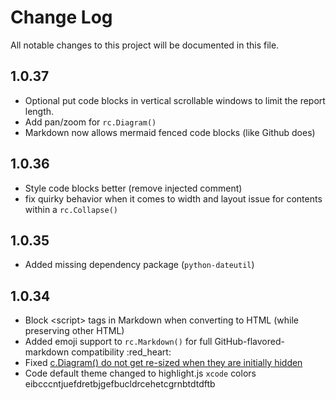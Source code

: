 # Change Log

All notable changes to this project will be documented in this file.

## 1.0.37

- Optional put code blocks in vertical scrollable windows to limit the report length.
- Add pan/zoom for `rc.Diagram()`
- Markdown now allows mermaid fenced code blocks (like Github does)

## 1.0.36

- Style code blocks better (remove injected comment)
- fix quirky behavior when it comes to width and layout issue for contents within a `rc.Collapse()`

## 1.0.35

- Added missing dependency package (`python-dateutil`)


## 1.0.34

- Block \<script\> tags in Markdown when converting to HTML (while preserving other HTML)
- Added emoji support to `rc.Markdown()` for full GitHub-flavored-markdown compatibility :red_heart:
- Fixed [c.Diagram() do not get re-sized when they are initially hidden](https://github.com/darenr/report_creator/issues/13)
- Code default theme changed to highlight.js `xcode` colors
eibcccntjuefdretbjgefbucldrcehetcgrnbtdtdftb
